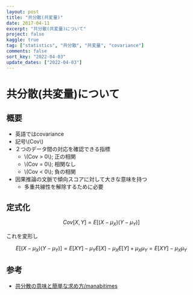 ```yaml
---
layout: post
title: "共分散(共変量)"
date: 2017-04-11
excerpt: "共分散(共変量)について"
project: false
kaggle: true
tag: ["statistics", "共分散", "共変量", "covariance"]
comments: false
sort_key: "2022-04-03"
update_dates: ["2022-04-03"]
---
```


# 共分散(共変量)について

## 概要
 - 英語ではcovariance
 - 記号\\(Cov\\)
 - ２つのデータ間の対応を確認できる指標
   - \\(Cov > 0\\); 正の相関
   - \\(Cov = 0\\); 相関なし
   - \\(Cov < 0\\); 負の相関
 - 因果推論の文脈で傾向スコアに対して大きな意味を持つ
   - 多重共線性を解除するために必要

## 定式化

$$
Cov[X,Y] = E[(X-\mu_X)(Y-\mu_Y)]
$$

これを変形し

$$
E[(X-\mu_X)(Y-\mu_Y)] = E[XY] - \mu_Y E[X] - \mu_X E[Y] +  \mu_X \mu_Y = E[XY] - \mu_X\mu_Y
$$

## 参考
 - [共分散の意味と簡単な求め方/manabitimes](https://manabitimes.jp/math/853)
